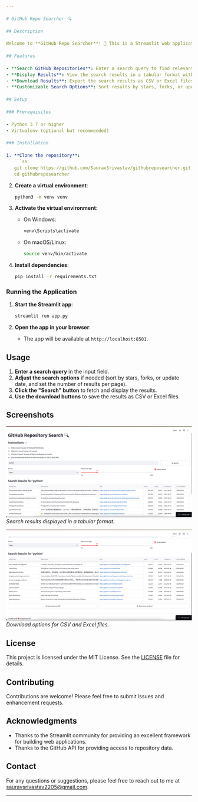 ```yaml
---

# GitHub Repo Searcher 🔍

## Description

Welcome to **GitHub Repo Searcher**! 🚀 This is a Streamlit web application designed to help you search for GitHub repositories based on a query and view the results in a tabular format. You can also download the results in CSV or Excel format for further analysis.

## Features

- **Search GitHub Repositories**: Enter a search query to find relevant repositories.
- **Display Results**: View the search results in a tabular format with details such as repository name, description, URL, stars, forks, creation date, and last update date.
- **Download Results**: Export the search results as CSV or Excel files.
- **Customizable Search Options**: Sort results by stars, forks, or update date, and adjust the number of results per page.

## Setup

### Prerequisites

- Python 3.7 or higher
- Virtualenv (optional but recommended)

### Installation

1. **Clone the repository**:
   ```sh
   git clone https://github.com/SauravSrivastav/githubreposearcher.git
   cd githubreposearcher
   ```

2. **Create a virtual environment**:
   ```sh
   python3 -m venv venv
   ```

3. **Activate the virtual environment**:
   - On Windows:
     ```sh
     venv\Scripts\activate
     ```
   - On macOS/Linux:
     ```sh
     source venv/bin/activate
     ```

4. **Install dependencies**:
   ```sh
   pip install -r requirements.txt
   ```

### Running the Application

1. **Start the Streamlit app**:
   ```sh
   streamlit run app.py
   ```

2. **Open the app in your browser**:
   - The app will be available at `http://localhost:8501`.

## Usage

1. **Enter a search query** in the input field.
2. **Adjust the search options** if needed (sort by stars, forks, or update date, and set the number of results per page).
3. **Click the "Search" button** to fetch and display the results.
4. **Use the download buttons** to save the results as CSV or Excel files.

## Screenshots

![Search Results](https://github.com/SauravSrivastav/githubreposearcher/blob/main/data/1.png)
*Search results displayed in a tabular format.*

![Download Options](https://github.com/SauravSrivastav/githubreposearcher/blob/main/data/2.png)
*Download options for CSV and Excel files.*

## License

This project is licensed under the MIT License. See the [LICENSE](LICENSE) file for details.

## Contributing

Contributions are welcome! Please feel free to submit issues and enhancement requests.

## Acknowledgments

- Thanks to the Streamlit community for providing an excellent framework for building web applications.
- Thanks to the GitHub API for providing access to repository data.

## Contact

For any questions or suggestions, please feel free to reach out to me at [sauravsrivastav2205@gmail.com](mailto:sauravsrivastav2205@gmail.com).

---
```

